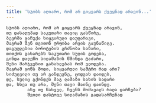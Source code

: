 ```yaml
---
title: 'სჯობს აღიარო, რომ არ გიყვარს ქვეყნად არავინ...'
---
```


    სჯობს აღიარო, რომ არ გიყვარს ქვეყნად არავინ,
    თუ დასაღუპად საკუთარი თავიც გასწირე,
    ბევრმა გაჩუქა სიყვარული დაუფარავი,
    მაგრამ შენ თვითონ ტრფობა არვის გაუნაწილე.
    დაგუფლებია ბოროტების გრძნობა საზარი,
    თითქოს გახარებს საკუთარი სულის გოდება,
    გინდა დალეწო სილამაზის წმინდა ტაძარი,
    შენი მარჯვენით განახლებას რომ ელოდება.
    მაგრამ გონს მოდი, სიყვარული სამტრო რად არი?
    სიძულვილი თუ არ განდევნე, ცოდვას დაიდებ,
    დე, სულიც გქონდეს მაგ ლამაზი სახის სადარი
    და, სხვა თუ არა, შენი თავი მაინც დაინდე.
            ასე თუ წახველ, ჩვენს მომავალს რაღა დარჩება?
            შვილი დასტოვე სილამაზის გადასარჩენად
